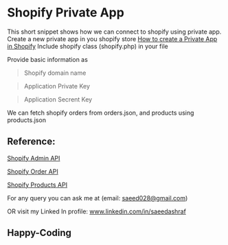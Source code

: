 # Shopify Private App
This short snippet shows how we can connect to shopify using private app. 
Create a new private app in you shopify store [How to create a Private App in Shopify](https://help.shopify.com/en/manual/apps/private-apps)
Include shopify class (shopify.php) in your file

Provide basic information as 

> Shopify domain name

> Application Private Key

> Application Secrent Key

We can fetch shopify orders from orders.json, and products using products.json
## Reference:
[Shopify Admin API](https://shopify.dev/docs/admin-api/rest/reference)

[Shopify Order API](https://shopify.dev/docs/admin-api/rest/reference/orders)

[Shopify Products API](https://shopify.dev/docs/admin-api/rest/reference/products)

For any query you can ask me at (email: saeed028@gmail.com)

OR visit my Linked In profile: www.linkedin.com/in/saeedashraf
 
## Happy-Coding
